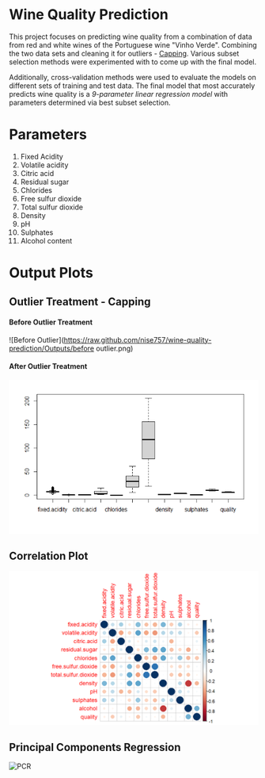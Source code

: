 # Wine Quality Prediction

This project focuses on predicting wine quality from a combination of data from red and white wines of the Portuguese wine "Vinho Verde". 
Combining the two data sets and cleaning it for outliers - [Capping](https://www.educative.io/answers/how-to-cap-outliers-from-a-series-dataframe-column-in-pandas). Various subset selection methods were experimented with to come up with the final model. 

Additionally, cross-validation methods were used to evaluate the models on different sets of training and test data. The final model that most accurately predicts wine quality is a *9-parameter linear regression model* with parameters determined via best subset selection.

# Parameters

1. Fixed Acidity
2. Volatile acidity
3. Citric acid
4. Residual sugar
5. Chlorides
6. Free sulfur dioxide
7. Total sulfur dioxide
8. Density
9. pH
10. Sulphates
11. Alcohol content

# Output Plots

## Outlier Treatment - Capping

#### Before Outlier Treatment
![Before Outlier](https://raw.github.com/nise757/wine-quality-prediction/Outputs/before outlier.png)

#### After Outlier Treatment
![After Outlier](https://github.com/nise757/wine-quality-prediction/blob/main/Outputs/after%20outlier.png)

## Correlation Plot
![Correlation](https://github.com/nise757/wine-quality-prediction/blob/main/Outputs/corrplot.png)

## Principal Components Regression
![PCR]()

